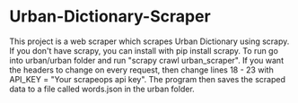 # Urban-Dictionary-Scraper
This project is a web scraper which scrapes Urban Dictionary using scrapy. 
If you don't have scrapy, you can install with pip install scrapy.
To run go into urban/urban folder and run "scrapy crawl urban_scraper".
If you want the headers to change on every request, then change lines 18 - 23 with API_KEY = "Your scrapeops api key".
The program then saves the scraped data to a file called words.json in the urban folder.
